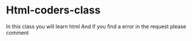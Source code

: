 # Html-coders-class
In this class you will learn html
And if you find a error in the request please comment
